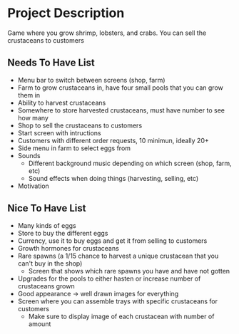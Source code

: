 # Project Description

Game where you grow shrimp, lobsters, and crabs. You can sell the crustaceans to customers

## Needs To Have List
- Menu bar to switch between screens (shop, farm)
- Farm to grow crustaceans in, have four small pools that you can grow them in
- Ability to harvest crustaceans
- Somewhere to store harvested crustaceans, must have number to see how many
- Shop to sell the crustaceans to customers
- Start screen with intructions
- Customers with different order requests, 10 minimun, ideally 20+
- Side menu in farm to select eggs from
- Sounds
    - Different background music depending on which screen (shop, farm, etc)
    - Sound effects when doing things (harvesting, selling, etc)
- Motivation 

## Nice To Have List
- Many kinds of eggs
- Store to buy the different eggs
- Currency, use it to buy eggs and get it from selling to customers
- Growth hormones for crustaceans 
- Rare spawns (a 1/15 chance to harvest a unique crustacean that you can't buy in the shop)
    - Screen that shows which rare spawns you have and have not gotten
- Upgrades for the pools to either hasten or increase number of crustaceans grown
- Good appearance -> well drawn images for everything
- Screen where you can assemble trays with specific crustaceans for customers
    - Make sure to display image of each crustacean with number of amount

